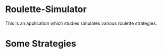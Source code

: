 # Roulette-Simulator

This is an application which studies simulates various roulette strategies.

# Some Strategies
